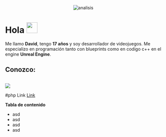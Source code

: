 <div align="center"> 
<img align="center" alt="analisis" src=https://github.com/zLowy/zLowy/blob/main/Neon%20Green%20Liquid%20Art%20On%20Trend%20Zoom%20Background.gif>
</div>


<h1> Hola <img src="https://media.giphy.com/media/hvRJCLFzcasrR4ia7z/giphy.gif" width="35px"></h1>

Me llamo **David**, tengo **17 años** y soy desarrollador de videojuegos. Me especializo en programación tanto con blueprints como en codigo c++ en el engine **Unreal Engine**.

## Conozco:
<code><a> <a href="https://www.vectorlogo.zone/logos/blueprintsys/blueprintsys-ar21.svgf="><img src="https://www.vectorlogo.zone/logos/blueprintsys/blueprintsys-ar21.svg"></a></a></code>

#php Link [Link](https://discord.gg/test)



**Tabla de contenido**

- asd
- asd
- asd
- asd
